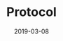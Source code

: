 ---
date: 2019-03-08
title: Protocol
company: Mozilla
link: https://protocol.mozilla.org/
image: ./images/protocol.jpg
description: Protocol is a design system for Mozilla branded websites. It establishes a common design language, provides reusable coded components, and outlines high level guidelines for content and accessibility.

---